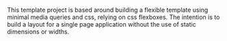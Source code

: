 This template project is based around building a flexible template using minimal media queries and css, relying on css flexboxes. The intention is to build a layout for a single page application without the use of static dimensions or widths. 
